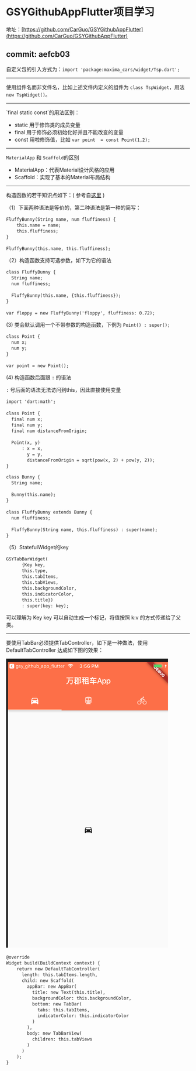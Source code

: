 # GSYGithubAppFlutter项目学习

地址：[https://github.com/CarGuo/GSYGithubAppFlutter](https://github.com/CarGuo/GSYGithubAppFlutter)

## commit: aefcb03



自定义包的引入方式为：`import 'package:maxima_cars/widget/Tsp.dart';`

<hr>

使用组件名而非文件名，比如上述文件内定义的组件为 `class TspWidget`，用法 `new TspWidget()`。
<hr>
`final static const`的用法区别：

- static 用于修饰类的成员变量
- final 用于修饰必须初始化好并且不能改变的变量
- const 用啦修饰值，比如 `var point  = const Point(1,2);`

<hr>

`MaterialApp` 和  `Scaffold`的区别

- MaterialApp：代表Material设计风格的应用
- Scaffold：实现了基本的Material布局结构


<hr>

构造函数的若干知识点如下：( 参考自[这里](http://dartdoc.takyam.com/dart-tips/dart-tips-ep-11.html) )

（1）下面两种语法是等价的，第二种语法是第一种的简写：

```
FluffyBunny(String name, num fluffiness) {
    this.name = name;
    this.fluffiness;
}

FluffyBunny(this.name, this.fluffiness);
```

（2）构造函数支持可选参数，如下为它的语法

```
class FluffyBunny {
  String name;
  num fluffiness;

  FluffyBunny(this.name, {this.fluffiness});
}

var floppy = new FluffyBunny('floppy', fluffiness: 0.72);
```

(3) 类会默认调用一个不带参数的构造函数，下例为 `Point() : super();`
  
  
```
class Point {
  num x;
  num y;
}

var point = new Point();
```

(4) 构造函数后面跟 `:` 的语法

`:` 号后面的语法无法访问到this，因此直接使用变量

```
import 'dart:math';

class Point {
  final num x;
  final num y;
  final num distanceFromOrigin;
  
  Point(x, y)
      : x = x,
        y = y,
        distanceFromOrigin = sqrt(pow(x, 2) + pow(y, 2));
}
```

```
class Bunny {
  String name;
  
  Bunny(this.name);
}

class FluffyBunny extends Bunny {
  num fluffiness;
  
  FluffyBunny(String name, this.fluffiness) : super(name);
}
```

（5）StatefulWidget的key

```
GSYTabBarWidget(
      {Key key,
      this.type,
      this.tabItems,
      this.tabViews,
      this.backgroundColor,
      this.indicatorColor,
      this.title})
      : super(key: key);
```
 
可以理解为 Key key 可以自动生成一个标记，将值按照 k:v 的方式传递给了父类。


<hr>

要使用TabBar必须提供TabController，如下是一种做法，使用 DefaultTabController 达成如下图的效果： 

![default-tabcontroller](./default-tabcontroller.png)



```
@override
Widget build(BuildContext context) {
	return new DefaultTabController(
	  length: this.tabItems.length,
	  child: new Scaffold(
	    appBar: new AppBar(
	      title: new Text(this.title),
	      backgroundColor: this.backgroundColor,
	      bottom: new TabBar(
	        tabs: this.tabItems,
	        indicatorColor: this.indicatorColor
	      )
	    ), 
	    body: new TabBarView(
	      children: this.tabViews
	    )
	  )
	);
}
```